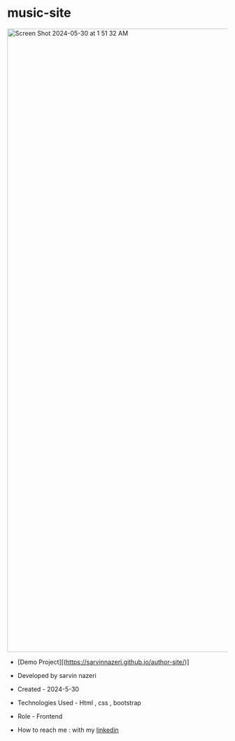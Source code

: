 # music-site

<img width="1423" alt="Screen Shot 2024-05-30 at 1 51 32 AM" src="https://github.com/sarvinnazeri/music-site/assets/166671712/73b8e094-7dd5-4501-abdb-15c85fc70279">



- [Demo Project][(https://sarvinnazeri.github.io/author-site/)]

- Developed by sarvin nazeri

- Created - 2024-5-30

- Technologies Used - Html , css , bootstrap

- Role - Frontend

- How to reach me : with my [linkedin](https://www.linkedin.com/in/sarvin-nazeri)
